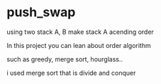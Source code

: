 # push_swap
using two stack A, B make stack A acending order

In this project you can lean about order algorithm 

such as greedy, merge sort, hourglass.. 

i used merge sort that is divide and conquer


